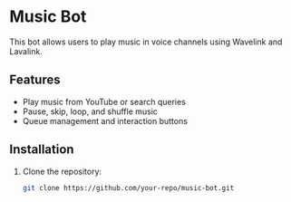 # Music Bot

This bot allows users to play music in voice channels using Wavelink and Lavalink.

## Features

- Play music from YouTube or search queries
- Pause, skip, loop, and shuffle music
- Queue management and interaction buttons

## Installation

1. Clone the repository:
   ```bash
   git clone https://github.com/your-repo/music-bot.git
